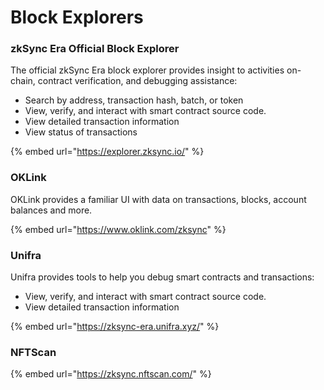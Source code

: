 # Block Explorers

### zkSync Era Official Block Explorer

The official zkSync Era block explorer provides insight to activities on-chain, contract verification, and debugging assistance:

* Search by address, transaction hash, batch, or token
* View, verify, and interact with smart contract source code.
* View detailed transaction information
* View status of transactions

{% embed url="https://explorer.zksync.io/" %}

### OKLink&#x20;

OKLink provides a familiar UI with data on transactions, blocks, account balances and more. &#x20;

{% embed url="https://www.oklink.com/zksync" %}

### Unifra

Unifra provides tools to help you debug smart contracts and transactions:

* View, verify, and interact with smart contract source code.
* View detailed transaction information

{% embed url="https://zksync-era.unifra.xyz/" %}

### NFTScan

{% embed url="https://zksync.nftscan.com/" %}
